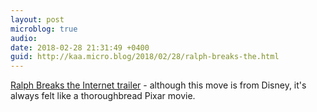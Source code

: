 ```yaml
---
layout: post
microblog: true
audio: 
date: 2018-02-28 21:31:49 +0400
guid: http://kaa.micro.blog/2018/02/28/ralph-breaks-the.html
---
```

[Ralph Breaks the Internet trailer](https://www.youtube.com/watch?v=DIBw9dSVKdU) - although this move is from Disney, it's always felt like a thoroughbread Pixar movie.
